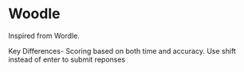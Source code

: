 # Woodle

Inspired from Wordle.

Key Differences- Scoring based on both time and accuracy. Use shift instead of enter to submit reponses

